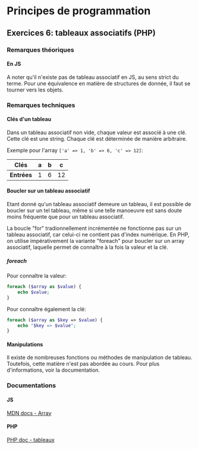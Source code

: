 # Principes de programmation

## Exercices 6: tableaux associatifs (PHP)

### Remarques théoriques

#### En JS

A noter qu'il n'existe pas de tableau associatif en JS, au sens strict du terme. Pour une équivalence en matière de structures de donnée, il faut se tourner vers les objets.

### Remarques techniques

#### Clés d'un tableau

Dans un tableau associatif non vide, chaque valeur est associé à une clé. Cette clé est une string. Chaque clé est déterminée de manière arbitraire.

Exemple pour l'array `['a' => 1, 'b' => 6, 'c' => 12]`:

| **Clés**    | a | b | c  |
|-------------|---|---|----|
| **Entrées** | 1 | 6 | 12 |

#### Boucler sur un tableau associatif

Etant donné qu'un tableau associatif demeure un tableau, il est possible de boucler sur un tel tableau, même si une telle manoeuvre est sans doute moins fréquente que pour un tableau associatif.

La boucle "for" tradionnellement incrémentée ne fonctionne pas sur un tableau associatif, car celui-ci ne contient pas d'index numérique. En PHP, on utilise impérativement la variante "foreach" pour boucler sur un array associatif, laquelle permet de connaître à la fois la valeur et la clé.

##### foreach

Pour connaître la valeur:

```php
foreach ($array as $value) {
    echo $value;
}
```

Pour connaître également la clé:

```php
foreach ($array as $key => $value) {
    echo "$key => $value";
}
```

#### Manipulations

Il existe de nombreuses fonctions ou méthodes de manipulation de tableau. Toutefois, cette matière n'est pas abordée au cours. Pour plus d'informations, voir la documentation.

### Documentations

#### JS

[MDN docs - Array](https://developer.mozilla.org/fr/docs/Web/JavaScript/Reference/Global_Objects/Array)

#### PHP

[PHP doc - tableaux](https://www.php.net/manual/fr/language.types.array.php)
